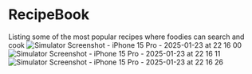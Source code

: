 # RecipeBook
Listing some of the most popular recipes where foodies can search and cook
![Simulator Screenshot - iPhone 15 Pro - 2025-01-23 at 22 16 00](https://github.com/user-attachments/assets/3b8e9ded-bc69-4306-ab97-a33c5be8c3ba)
![Simulator Screenshot - iPhone 15 Pro - 2025-01-23 at 22 16 11](https://github.com/user-attachments/assets/695e7d12-2d48-4c76-b423-022a83f4e4e9)
![Simulator Screenshot - iPhone 15 Pro - 2025-01-23 at 22 16 26](https://github.com/user-attachments/assets/87abf2dd-7510-4be7-bb1d-962ef740c8e9)
